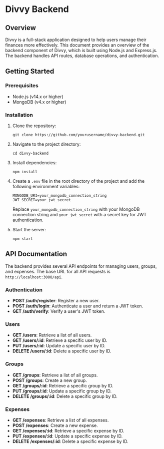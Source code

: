 # Divvy Backend

## Overview

Divvy is a full-stack application designed to help users manage their finances more effectively. This document provides an overview of the backend component of Divvy, which is built using Node.js and Express.js. The backend handles API routes, database operations, and authentication.

## Getting Started

### Prerequisites

- Node.js (v14.x or higher)
- MongoDB (v4.x or higher)

### Installation

1. Clone the repository:
   ```
   git clone https://github.com/yourusername/divvy-backend.git
   ```
2. Navigate to the project directory:
   ```
   cd divvy-backend
   ```
3. Install dependencies:
   ```
   npm install
   ```
4. Create a `.env` file in the root directory of the project and add the following environment variables:
   ```
   MONGODB_URI=your_mongodb_connection_string
   JWT_SECRET=your_jwt_secret
   ```
   Replace `your_mongodb_connection_string` with your MongoDB connection string and `your_jwt_secret` with a secret key for JWT authentication.

5. Start the server:
   ```
   npm start
   ```

## API Documentation

The backend provides several API endpoints for managing users, groups, and expenses. The base URL for all API requests is `http://localhost:3000/api`.

### Authentication

- **POST /auth/register**: Register a new user.
- **POST /auth/login**: Authenticate a user and return a JWT token.
- **GET /auth/verify**: Verify a user's JWT token.

### Users

- **GET /users**: Retrieve a list of all users.
- **GET /users/:id**: Retrieve a specific user by ID.
- **PUT /users/:id**: Update a specific user by ID.
- **DELETE /users/:id**: Delete a specific user by ID.

### Groups

- **GET /groups**: Retrieve a list of all groups.
- **POST /groups**: Create a new group.
- **GET /groups/:id**: Retrieve a specific group by ID.
- **PUT /groups/:id**: Update a specific group by ID.
- **DELETE /groups/:id**: Delete a specific group by ID.

### Expenses

- **GET /expenses**: Retrieve a list of all expenses.
- **POST /expenses**: Create a new expense.
- **GET /expenses/:id**: Retrieve a specific expense by ID.
- **PUT /expenses/:id**: Update a specific expense by ID.
- **DELETE /expenses/:id**: Delete a specific expense by ID.
